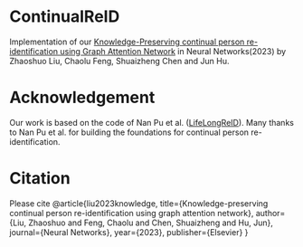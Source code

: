 # ContinualReID
Implementation of our [Knowledge-Preserving continual person re-identification using Graph Attention Network](https://www.sciencedirect.com/science/article/pii/S089360802300045X) in Neural Networks(2023) by Zhaoshuo Liu, Chaolu Feng, Shuaizheng Chen and Jun Hu.
# Acknowledgement
Our work is based on the code of Nan Pu et al. ([LifeLongReID](https://github.com/TPCD/LifelongReID)). Many thanks to Nan Pu et al. for building the foundations for continual person re-identification.
# Citation
Please cite
@article{liu2023knowledge,
  title={Knowledge-preserving continual person re-identification using graph attention network},
  author={Liu, Zhaoshuo and Feng, Chaolu and Chen, Shuaizheng and Hu, Jun},
  journal={Neural Networks},
  year={2023},
  publisher={Elsevier}
}
